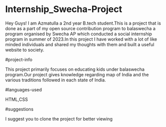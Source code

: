 # Internship_Swecha-Project
Hey Guys! I am Azmatulla a 2nd year B.tech student.This is a project that is done as a part of my open source contribution program to balaswecha a program organised by Swecha AP which conducted a social internship program in summer of 2023.In this project I have worked with a lot of like minded individuals and shared my thoughts with them and built a useful website to society.

#project-info

This project primarily focuses on educating kids under balaswecha program.Our project gives knowledge regarding map of India and the various traditions followed in each state of India.

#languages-used

HTML,CSS

#suggestions

I suggest you to clone the project for better viewing